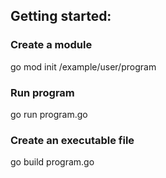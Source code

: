 ## Getting started:

### Create a module
go mod init /example/user/program 

### Run program
go run program.go

### Create an executable file
go build program.go
